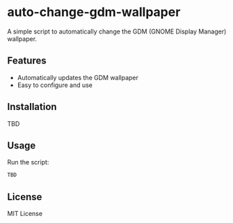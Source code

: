 # auto-change-gdm-wallpaper

A simple script to automatically change the GDM (GNOME Display Manager) wallpaper.

## Features

-   Automatically updates the GDM wallpaper
-   Easy to configure and use

## Installation

TBD

## Usage

Run the script:

```bash
TBD
```

## License

MIT License
